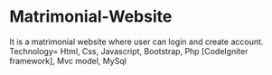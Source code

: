 # Matrimonial-Website
It is a matrimonial website where user can login and create account. Technology= Html, Css, Javascript, Bootstrap, Php [CodeIgniter framework], Mvc model, MySql

